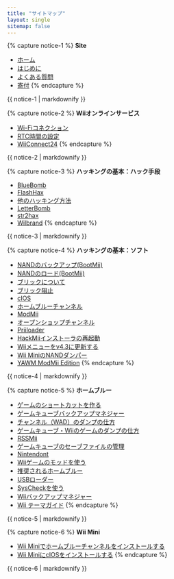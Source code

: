 ```yaml
---
title: "サイトマップ"
layout: single
sitemap: false
---
```


{% capture notice-1 %}
**Site**
+ [ホーム](/)
+ [はじめに](get-started)
+ [よくある質問](faq)
+ [寄付](donations)
{% endcapture %}
<div class="notice--info">{{ notice-1 | markdownify }}</div>

{% capture notice-2 %}
**Wiiオンラインサービス**
+ [Wi-Fiコネクション](wiimmfi)
+ [RTC時間の設定](wiiconnect24#updating-rtc-clock)
+ [WiiConnect24](wiiconnect24)
{% endcapture %}
<div class="notice--primary">{{ notice-2 | markdownify }}</div>

{% capture notice-3 %}
**ハッキングの基本：ハック手段**
+ [BlueBomb](bluebomb)
+ [FlashHax](flashhax)
+ [他のハッキング方法](legacy-exploits)
+ [LetterBomb](letterbomb)
+ [str2hax](str2hax)
+ [Wilbrand](wilbrand)
{% endcapture %}
<div class="notice--primary">{{ notice-3 | markdownify }}</div>

{% capture notice-4 %}
**ハッキングの基本：ソフト**
+ [NANDのバックアップ(BootMii)](bootmii)
+ [NANDのロード(BootMii)](bootmiirecover)
+ [ブリックについて](bricks)
+ [ブリック阻止](bricks#brick-prevention)
+ [cIOS](cios)
+ [ホームブルーチャンネル](hbc)
+ [ModMii](modmii)
+ [オープンショップチャンネル](osc)
+ [Priiloader](priiloader)
+ [HackMiiインストーラの再起動](hackmii)
+ [Wiiメニューをv4.3に更新する](update)
+ [Wii MiniのNANDダンパー](wnd-mini)
+ [YAWM ModMii Edition](yawmme)
{% endcapture %}
<div class="notice--primary">{{ notice-4 | markdownify }}</div>

{% capture notice-5 %}
**ホームブルー**
+ [ゲームのショートカットを作る](wiigsc)
+ [ゲームキューブバックアップマネジャー](gcbackupmanager)
+ [チャンネル（WAD）のダンプの仕方](dump-wads)
+ [ゲームキューブ・Wiiのゲームのダンプの仕方](dump-games)
+ [RSSMii](rssmii)
+ [ゲームキューブのセーブファイルの管理](gcsaves)
+ [Nintendont](nintendont)
+ [Wiiゲームのモッドを使う](riivolution)
+ [推奨されるホームブルー](recommended-homebrew)
+ [USBローダー](usb-loaders)
+ [SysCheckを使う](syscheck)
+ [Wiiバックアップマネジャー](wiibackupmanager)
+ [Wii テーマガイド](themes)
{% endcapture %}
<div class="notice--primary">{{ notice-5 | markdownify }}</div>

{% capture notice-6 %}
**Wii Mini**
+ [Wii Miniでホームブルーチャンネルをインストールする](hbc-mini)
+ [Wii MiniにcIOSをインストールする](cios-mini)
{% endcapture %}
<div class="notice--primary">{{ notice-6 | markdownify }}</div>
